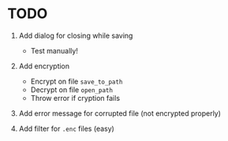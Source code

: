 # TODO

1.  Add dialog for closing while saving

    -   Test manually!

2.  Add encryption

    -   Encrypt on file `save_to_path`
    -   Decrypt on file `open_path`
    -   Throw error if cryption fails

3.  Add error message for corrupted file (not encrypted properly)

4.  Add filter for `.enc` files (easy)
